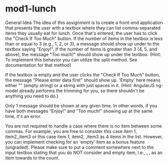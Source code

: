 # mod1-lunch
General Idea
The idea of this assignment is to create a front-end application that presents the user with a textbox 
where they can list comma-separated items they usually eat for lunch. Once that's entered, the user has to click the "Check If Too Much" button.
If the number of items in the textbox is less than or equal to 3 (e.g., 1, 2, or 3), a message should show up under to the textbox saying "Enjoy!". 
If the number of items is greater than 3 (4, 5, and above), the message "Too much!" should show up under the textbox.
 (Hint: To implement this behavior you can utilize the split method. See documentation for that method)

If the textbox is empty and the user clicks the "Check If Too Much" button, the message "Please enter data first" should show up. 
'Empty' here means either "" (empty string) or a string with just spaces in it. (Hint: AngularJS ng-model already performs the trimming for you, so there shouldn't be anything you need to do.)

Only 1 message should be shown at any given time. In other words, if you have both messages "Enjoy!" and "Too much!" showing up at the same time, it's an error.

You are not required to handle a case where there is no item between some commas. 
For example, you are free to consider this case item 1, item2,,item3 or this case item 1, item2, ,item3 as 4 items in the list. 
However, you can implement checking for an 'empty' item as a bonus feature (ungraded). 
Please make sure to put a comment somewhere next to the input textbox stating that you do NOT consider and empty item, i.e., , , as an item towards to the count.